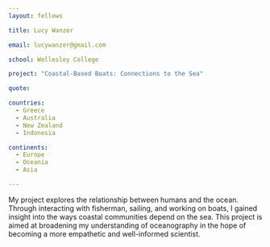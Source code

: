 ```yaml
---
layout: fellows

title: Lucy Wanzer

email: lucywanzer@gmail.com

school: Wellesley College

project: "Coastal-Based Boats: Connections to the Sea"

quote: 

countries:
  - Greece
  - Australia
  - New Zealand
  - Indonesia

continents:
  - Europe
  - Oceania
  - Asia

---
```


My project explores the relationship between humans and the ocean. Through interacting with fisherman, sailing, and working on boats, I gained insight into the ways coastal communities depend on the sea. This project is aimed at broadening my understanding of oceanography in the hope of becoming a more empathetic and well-informed scientist. 